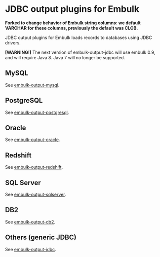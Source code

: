 # JDBC output plugins for Embulk

**Forked to change behavior of Embulk string columns: we default VARCHAR for these columns, previously the default was CLOB.**

JDBC output plugins for Embulk loads records to databases using JDBC drivers.

**[WARNING!]** The next version of embulk-output-jdbc will use embulk 0.9, and will require Java 8. Java 7 will no longer be supported.

## MySQL

See [embulk-output-mysql](embulk-output-mysql/).

## PostgreSQL

See [embulk-output-postgresql](embulk-output-postgresql/).

## Oracle

See [embulk-output-oracle](embulk-output-oracle/).

## Redshift

See [embulk-output-redshift](embulk-output-redshift/).

## SQL Server

See [embulk-output-sqlserver](embulk-output-sqlserver/).

## DB2

See [embulk-output-db2](embulk-output-db2/).

## Others (generic JDBC)

See [embulk-output-jdbc](embulk-output-jdbc/).

